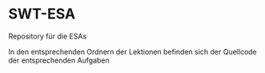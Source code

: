 # SWT-ESA
Repository für die ESAs

In den entsprechenden Ordnern der Lektionen befinden sich der Quellcode der entsprechenden Aufgaben
